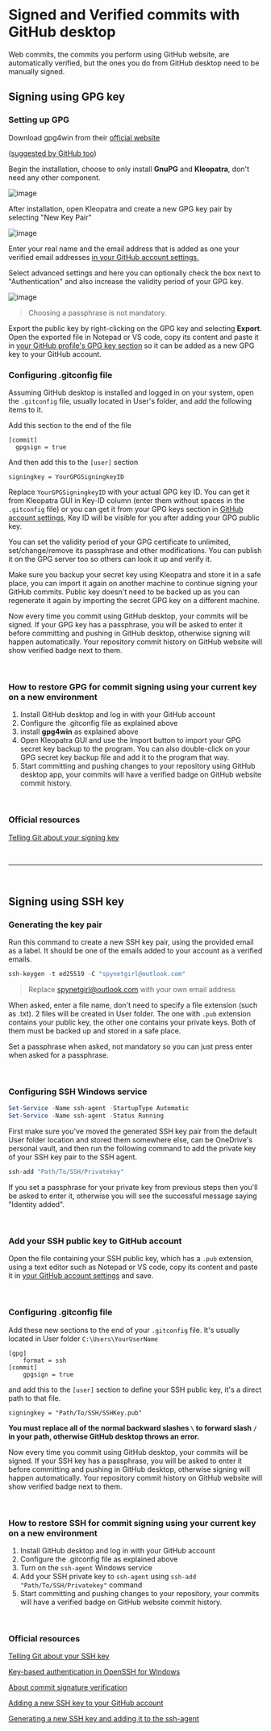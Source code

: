 # Signed and Verified commits with GitHub desktop

Web commits, the commits you perform using GitHub website, are automatically verified, but the ones you do from GitHub desktop need to be manually signed.

## Signing using GPG key

### Setting up GPG

Download gpg4win from their [official website](https://www.gpg4win.org/thanks-for-download.html)

([suggested by GitHub too](https://docs.github.com/en/authentication/managing-commit-signature-verification/signing-commits))

Begin the installation, choose to only install **GnuPG** and **Kleopatra**, don't need any other component.

![image](https://user-images.githubusercontent.com/118815227/233185971-c9a317b7-d2ea-40f6-8415-1b330102831a.png)

After installation, open Kleopatra and create a new GPG key pair by selecting "New Key Pair"

![image](https://user-images.githubusercontent.com/118815227/233190420-c3583888-c3e5-4684-9422-21025ac055da.png)

Enter your real name and the email address that is added as one your verified email addresses [in your GitHub account settings.](https://github.com/settings/emails)

Select advanced settings and here you can optionally check the box next to "Authentication" and also increase the validity period of your GPG key.

![image](https://user-images.githubusercontent.com/118815227/233327630-abd39242-aeb1-4f95-8247-fbada30995b7.png)

> Choosing a passphrase is not mandatory.

Export the public key by right-clicking on the GPG key and selecting **Export**. Open the exported file in Notepad or VS code, copy its content and paste it in [your GitHub profile's GPG key section](https://github.com/settings/gpg/new) so it can be added as a new GPG key to your GitHub account.

### Configuring .gitconfig file

Assuming GitHub desktop is installed and logged in on your system, open the `.gitconfig` file, usually located in User's folder, and add the following items to it.

Add this section to the end of the file

```
[commit]
  gpgsign = true
```

And then add this to the `[user]` section

```
signingkey = YourGPGSigningkeyID
```

Replace `YourGPGSigningkeyID` with your actual GPG key ID. You can get it from Kleopatra GUI in Key-ID column (enter them without spaces in the `.gitconfig` file) or you can get it from your GPG keys section in [GitHub account settings](https://github.com/settings/keys), Key ID will be visible for you after adding your GPG public key.

You can set the validity period of your GPG certificate to unlimited, set/change/remove its passphrase and other modifications. You can publish it on the GPG server too so others can look it up and verify it.

Make sure you backup your secret key using Kleopatra and store it in a safe place, you can import it again on another machine to continue signing your GitHub commits. Public key doesn't need to be backed up as you can regenerate it again by importing the secret GPG key on a different machine.

Now every time you commit using GitHub desktop, your commits will be signed. If your GPG key has a passphrase, you will be asked to enter it before committing and pushing in GitHub desktop, otherwise signing will happen automatically. Your repository commit history on GitHub website will show verified badge next to them.

<br>

### How to restore GPG for commit signing using your current key on a new environment

1. Install GitHub desktop and log in with your GitHub account
2. Configure the .gitconfig file as explained above
3. install **gpg4win** as explained above
4. Open Kleopatra GUI and use the Import button to import your GPG secret key backup to the program. You can also double-click on your GPG secret key backup file and add it to the program that way.
5. Start committing and pushing changes to your repository using GitHub desktop app, your commits will have a verified badge on GitHub website commit history.

<br>

### Official resources

[Telling Git about your signing key](https://docs.github.com/en/authentication/managing-commit-signature-verification/telling-git-about-your-signing-key#telling-git-about-your-gpg-key-1)

<br>

***

<br>

## Signing using SSH key

### Generating the key pair

Run this command to create a new SSH key pair, using the provided email as a label. It should be one of the emails added to your account as a verified emails.

```powershell
ssh-keygen -t ed25519 -C "spynetgirl@outlook.com"
```

> Replace spynetgirl@outlook.com with your own email address

When asked, enter a file name, don't need to specify a file extension (such as .txt). 2 files will be created in User folder. The one with `.pub` extension contains your public key, the other one contains your private keys. Both of them must be backed up and stored in a safe place.

Set a passphrase when asked, not mandatory so you can just press enter when asked for a passphrase.

<br>

### Configuring SSH Windows service

```powershell
Set-Service -Name ssh-agent -StartupType Automatic
Set-Service -Name ssh-agent -Status Running
```

First make sure you've moved the generated SSH key pair from the default User folder location and stored them somewhere else, can be OneDrive's personal vault, and then run the following command to add the private key of your SSH key pair to the SSH agent.

```powershell
ssh-add "Path/To/SSH/Privatekey"
```

If you set a passphrase for your private key from previous steps then you'll be asked to enter it, otherwise you will see the successful message saying "Identity added".

<br>

### Add your SSH public key to GitHub account

Open the file containing your SSH public key, which has a `.pub` extension, using a text editor such as Notepad or VS code, copy its content and paste it in [your GitHub account settings](https://github.com/settings/ssh/new) and save.

<br>

### Configuring .gitconfig file

Add these new sections to the end of your `.gitconfig` file. It's usually located in User folder `C:\Users\YourUserName`

```
[gpg]
    format = ssh
[commit]
    gpgsign = true
```

and add this to the `[user]` section to define your SSH public key, it's a direct path to that file.

```
signingkey = "Path/To/SSH/SSHKey.pub"
```

**You must replace all of the normal backward slashes `\` to forward slash `/` in your path, otherwise GitHub desktop throws an error.**

Now every time you commit using GitHub desktop, your commits will be signed. If your SSH key has a passphrase, you will be asked to enter it before committing and pushing in GitHub desktop, otherwise signing will happen automatically. Your repository commit history on GitHub website will show verified badge next to them.

<br>

### How to restore SSH for commit signing using your current key on a new environment

1. Install GitHub desktop and log in with your GitHub account
2. Configure the .gitconfig file as explained above
3. Turn on the `ssh-agent` Windows service
4. Add your SSH private key to `ssh-agent` using `ssh-add "Path/To/SSH/Privatekey"` command
5. Start committing and pushing changes to your repository, your commits will have a verified badge on GitHub website commit history.

<br>

### Official resources

[Telling Git about your SSH key](https://docs.github.com/en/authentication/managing-commit-signature-verification/telling-git-about-your-signing-key#telling-git-about-your-ssh-key)

[Key-based authentication in OpenSSH for Windows](https://learn.microsoft.com/en-us/windows-server/administration/openssh/openssh_keymanagement)

[About commit signature verification](https://docs.github.com/en/authentication/managing-commit-signature-verification/about-commit-signature-verification#ssh-commit-signature-verification)

[Adding a new SSH key to your GitHub account](https://docs.github.com/en/authentication/connecting-to-github-with-ssh/adding-a-new-ssh-key-to-your-github-account)

[Generating a new SSH key and adding it to the ssh-agent](https://docs.github.com/en/authentication/connecting-to-github-with-ssh/generating-a-new-ssh-key-and-adding-it-to-the-ssh-agent)

<br>
